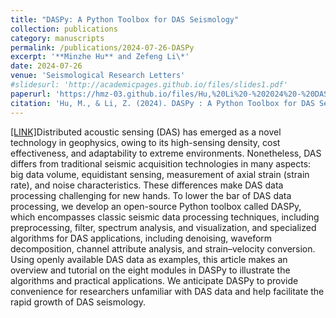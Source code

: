 ```yaml
---
title: "DASPy: A Python Toolbox for DAS Seismology"
collection: publications
category: manuscripts
permalink: /publications/2024-07-26-DASPy
excerpt: '**Minzhe Hu** and Zefeng Li\*'
date: 2024-07-26
venue: 'Seismological Research Letters'
#slidesurl: 'http://academicpages.github.io/files/slides1.pdf'
paperurl: 'https://hmz-03.github.io/files/Hu,%20Li%20-%202024%20-%20DASPy%20A%20Python%20Toolbox%20for%20DAS%20Seismology.pdf'
citation: 'Hu, M., & Li, Z. (2024). DASPy : A Python Toolbox for DAS Seismology. Seismological Research Letters, 95(5), 3055–3066. (https://doi.org/10.1785/0220240124).'
---
```


[[LINK]](https://pubs.geoscienceworld.org/ssa/srl/article/95/5/3055/645865/DASPy-A-Python-Toolbox-for-DAS-Seismology)Distributed acoustic sensing (DAS) has emerged as a novel technology in geophysics, owing to its high-sensing density, cost effectiveness, and adaptability to extreme environments. Nonetheless, DAS differs from traditional seismic acquisition technologies in many aspects: big data volume, equidistant sensing, measurement of axial strain (strain rate), and noise characteristics. These differences make DAS data processing challenging for new hands. To lower the bar of DAS data processing, we develop an open-source Python toolbox called DASPy, which encompasses classic seismic data processing techniques, including preprocessing, filter, spectrum analysis, and visualization, and specialized algorithms for DAS applications, including denoising, waveform decomposition, channel attribute analysis, and strain–velocity conversion. Using openly available DAS data as examples, this article makes an overview and tutorial on the eight modules in DASPy to illustrate the algorithms and practical applications. We anticipate DASPy to provide convenience for researchers unfamiliar with DAS data and help facilitate the rapid growth of DAS seismology.